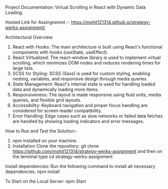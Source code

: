 Project Documentation: Virtual Scrolling in React with Dynamic Data Loading.

Hosted Link for Assingnemnt :- https://mohit121314.github.io/strategy-werks-assignment/

Architectural Overview
1. React with Hooks: The main architecture is built using React's functional components with hooks (useState, useEffect).
2. React Virtualized: The react-window library is used to implement virtual scrolling, which minimizes DOM nodes and reduces rendering times for large lists.
3. SCSS for Styling: SCSS (Sass) is used for custom styling, enabling nesting, variables, and responsive design through media queries.
4. State Management: React's internal state is used for handling loaded data and dynamically loading more items.
5. Responsiveness: The layout is made responsive using fluid units, media queries, and flexible grid layouts.
6. Accessibility: Keyboard navigation and proper focus handling are considered for screen reader compatibility.
7. Error Handling: Edge cases such as slow networks or failed data fetches are handled by showing loading indicators and error messages.

How to Run and Test the Solution:-

1. npm installed on your machine.
2. Installation
Clone the repository:
git clone https://github.com/mohit121314/strategy-werks-assignment
and then on the terminal type cd strategy-werks-assignment

Install dependencies:
Run the following command to install all necessary dependencies.
npm install

To Start on the Local Server:
npm Start

